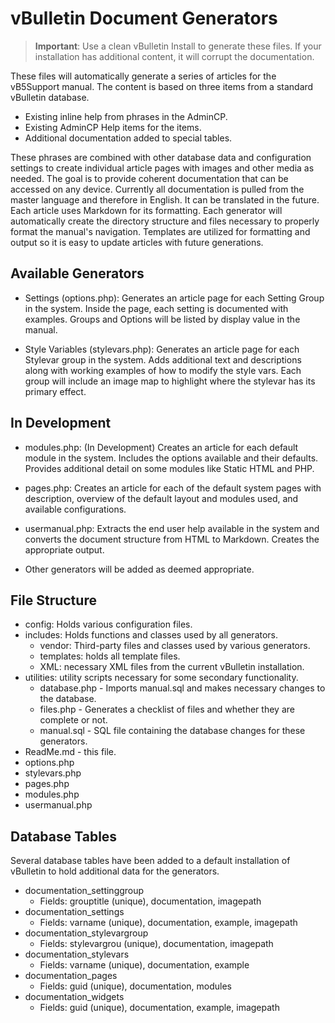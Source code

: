 # vBulletin Document Generators

> **Important**: Use a clean vBulletin Install to generate these files. If your installation 
> has additional content, it will corrupt the documentation.

These files will automatically generate a series of articles for the vB5Support manual. 
The content is based on three items from a standard vBulletin database.

- Existing inline help from phrases in the AdminCP.
- Existing AdminCP Help items for the items.
- Additional documentation added to special tables. 

These phrases are combined with other database data and configuration settings to create 
individual article pages with images and other media as needed. The goal is to provide 
coherent documentation that can be accessed on any device. Currently all documentation is 
pulled from the master language and therefore in English. It can be translated in the future. 
Each article uses Markdown for its formatting. Each generator will automatically create the 
directory structure and files necessary to properly format the manual's navigation. 
Templates are utilized for formatting and output so it is easy to update articles with 
future generations.

## Available Generators

- Settings (options.php): Generates an article page for each Setting Group in the system. 
Inside the page, each setting is documented with examples. Groups and Options will be 
listed by display value in the manual.

- Style Variables (stylevars.php): Generates an article page for each Stylevar group in 
the system. Adds additional text and descriptions along with working examples of how to 
modify the style vars. Each group will include an image map to highlight where the 
stylevar has its primary effect.

## In Development

- modules.php: (In Development) Creates an article for each default module in the system. 
Includes the options available and their defaults. Provides additional detail on some 
modules like Static HTML and PHP.

- pages.php: Creates an article for each of the default system pages with description, 
overview of the default layout and modules used, and available configurations.

- usermanual.php: Extracts the end user help available in the system and converts the 
document structure from HTML to Markdown. Creates the appropriate output.

- Other generators will be added as deemed appropriate.

## File Structure

- config: Holds various configuration files.
- includes: Holds functions and classes used by all generators.
  - vendor: Third-party files and classes used by various generators.
  - templates: holds all template files.
  - XML: necessary XML files from the current vBulletin installation.
- utilities: utility scripts necessary for some secondary functionality.
  - database.php - Imports manual.sql and makes necessary changes to the database.
  - files.php - Generates a checklist of files and whether they are complete or not.
  - manual.sql - SQL file containing the database changes for these generators.
- ReadMe.md - this file.
- options.php
- stylevars.php
- pages.php
- modules.php
- usermanual.php

## Database Tables

Several database tables have been added to a default installation of vBulletin to hold 
additional data for the generators.

- documentation_settinggroup
  - Fields: grouptitle (unique), documentation, imagepath
- documentation_settings
  - Fields: varname (unique), documentation, example, imagepath
- documentation_stylevargroup
  - Fields: stylevargrou (unique), documentation, imagepath
- documentation_stylevars
  - Fields: varname (unique), documentation, example
- documentation_pages
  - Fields: guid (unique), documentation, modules
- documentation_widgets
  - Fields: guid (unique), documentation, example, imagepath
